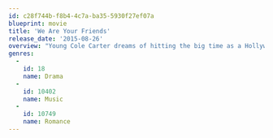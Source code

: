 ```yaml
---
id: c28f744b-f8b4-4c7a-ba35-5930f27ef07a
blueprint: movie
title: 'We Are Your Friends'
release_date: '2015-08-26'
overview: "Young Cole Carter dreams of hitting the big time as a Hollywood disc jockey, spending his days and nights hanging with buddies and working on the one track that will set the world on fire. Opportunity comes knocking when he meets James Reed, a charismatic DJ who takes the 23-year-old under his wing. Soon, his seemingly clear path to success gets complicated when he starts falling for his mentor's girlfriend, jeopardizing his new friendship and the future he seems destined to fulfill."
genres:
  -
    id: 18
    name: Drama
  -
    id: 10402
    name: Music
  -
    id: 10749
    name: Romance
---
```

